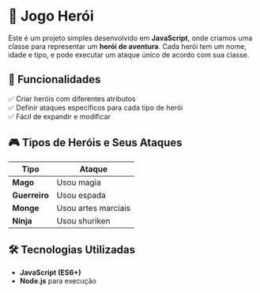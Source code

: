 # 🏹 Jogo Herói  

Este é um projeto simples desenvolvido em **JavaScript**, onde criamos uma classe para representar um **herói de aventura**. Cada herói tem um nome, idade e tipo, e pode executar um ataque único de acordo com sua classe.  

## 🚀 Funcionalidades  
✅ Criar heróis com diferentes atributos  
✅ Definir ataques específicos para cada tipo de herói  
✅ Fácil de expandir e modificar  

## 🎮 Tipos de Heróis e Seus Ataques  
| Tipo      | Ataque               |  
|-----------|----------------------|  
| **Mago**  | Usou magia           |  
| **Guerreiro** | Usou espada     |  
| **Monge** | Usou artes marciais  |  
| **Ninja** | Usou shuriken        |  

## 🛠 Tecnologias Utilizadas  
- **JavaScript (ES6+)**  
- **Node.js** para execução  
